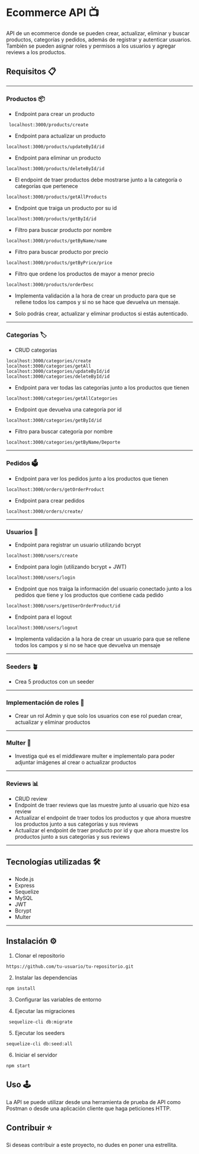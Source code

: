 # Ecommerce API 📺
API de un ecommerce donde se pueden crear, actualizar, eliminar y buscar productos, categorías y pedidos, además de registrar y autenticar usuarios. También se pueden asignar roles y permisos a los usuarios y agregar reviews a los productos.

## Requisitos 📋

---

### Productos 📦
* Endpoint para crear un producto
```
 localhost:3000/products/create 
```
* Endpoint para actualizar un producto
``` 
localhost:3000/products/updateById/id 
```
* Endpoint para eliminar un producto
``` 
localhost:3000/products/deleteById/id 
```
* El endpoint de traer productos debe mostrarse junto a la categoría o categorías que pertenece
``` 
localhost:3000/products/getAllProducts 
```
* Endpoint que traiga un producto por su id
``` 
localhost:3000/products/getById/id 
```
* Filtro para buscar producto por nombre
``` 
localhost:3000/products/getByName/name 
```
* Filtro para buscar producto por precio
``` 
localhost:3000/products/getByPrice/price 
```
* Filtro que ordene los productos de mayor a menor precio
``` 
localhost:3000/products/orderDesc 
```
* Implementa validación a la hora de crear un producto para que se rellene todos los campos y si no se hace que devuelva un mensaje.

* Solo podrás crear, actualizar y eliminar productos si estás autenticado.

---

### Categorías 🏷
* CRUD categorias
```
localhost:3000/categories/create
localhost:3000/categories/getAll
localhost:3000/categories/updateById/id
localhost:3000/categories/deleteById/id
```
* Endpoint para ver todas las categorías junto a los productos que tienen
```
localhost:3000/categories/getAllCategories
```
* Endpoint que devuelva una categoría por id
```
localhost:3000/categories/getById/id
```
* Filtro para buscar categoría por nombre
```
localhost:3000/categories/getByName/Deporte
```
---

### Pedidos 🗳
* Endpoint para ver los pedidos junto a los productos que tienen
```
localhost:3000/orders/getOrderProduct
```
* Endpoint para crear pedidos
```
localhost:3000/orders/create/
```
---

### Usuarios 👤
* Endpoint para registrar un usuario utilizando bcrypt
```
localhost:3000/users/create
```
* Endpoint para login (utilizando bcrypt + JWT)
```
localhost:3000/users/login
```
* Endpoint que nos traiga la información del usuario conectado junto a los pedidos que tiene y los productos que contiene cada pedido
```
localhost:3000/users/getUserOrderProduct/id
```
* Endpoint para el logout
```
localhost:3000/users/logout
```
* Implementa validación a la hora de crear un usuario para que se rellene todos los campos y si no se hace que devuelva un mensaje

---

### Seeders 🪴
* Crea 5 productos con un seeder

---

### Implementación de roles 👥
* Crear un rol Admin y que solo los usuarios con ese rol puedan crear, actualizar y eliminar productos

---

### Multer 🌅
* Investiga qué es el middleware multer e implementalo para poder adjuntar imágenes al crear o actualizar productos

---

### Reviews 📊
* CRUD review
* Endpoint de traer reviews que las muestre junto al usuario que hizo esa review
* Actualizar el endpoint de traer todos los productos y que ahora muestre los productos junto a sus categorías y sus reviews
* Actualizar el endpoint de traer producto por id y que ahora muestre los productos junto a sus categorías y sus reviews

---

## Tecnologías utilizadas 🛠
* Node.js
* Express
* Sequelize
* MySQL
* JWT
* Bcrypt
* Multer

---

## Instalación ⚙️ 

1. Clonar el repositorio
```
https://github.com/tu-usuario/tu-repositorio.git 
```
2. Instalar las dependencias
```
npm install
```

3. Configurar las variables de entorno 

4. Ejecutar las migraciones
```
 sequelize-cli db:migrate
```

5. Ejecutar los seeders

```
sequelize-cli db:seed:all
```

6. Iniciar el servidor
```
npm start
```

## Uso 🕹
La API se puede utilizar desde una herramienta de prueba de API como Postman o desde una aplicación cliente que haga peticiones HTTP.


## Contribuir ⭐
Si deseas contribuir a este proyecto, no dudes en poner una estrellita.

